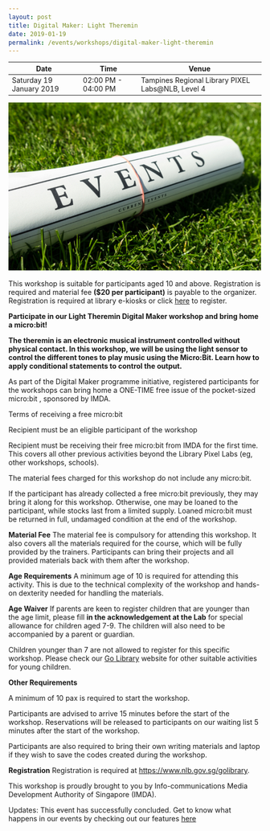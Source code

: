 ```yaml
---
layout: post
title: Digital Maker: Light Theremin
date: 2019-01-19
permalink: /events/workshops/digital-maker-light-theremin
---
```


| Date | Time | Venue |
|--------|---|---|
| Saturday 19 January 2019 | 02:00 PM - 04:00 PM |  Tampines Regional Library PIXEL Labs@NLB, Level 4 |

![hi](/images/events/generic-event-image.jpg)

This workshop is suitable for participants aged 10 and above. Registration is required and material fee **($20 per participant)** is payable to the organizer. Registration is required at library e-kiosks or click <a href="https://www.nlb.gov.sg/golibrary2/e/light-theremin-sl2-pixel-labsnlb-16958248" target="_blank">here</a>  to register.

**Participate in our Light Theremin Digital Maker workshop and bring home a micro:bit!**

**The theremin is an electronic musical instrument controlled without physical contact. In this workshop, we will be using the light sensor to control the different tones to play music using the Micro:Bit. Learn how to apply conditional statements to control the output.**

As part of the Digital Maker programme initiative, registered participants for the workshops can bring home a ONE-TIME free issue of the pocket-sized micro:bit , sponsored by IMDA.

Terms of receiving a free micro:bit

Recipient must be an eligible participant of the workshop

Recipient must be receiving their free micro:bit from IMDA for the first time. This covers all other previous activities beyond the Library Pixel Labs (eg, other workshops, schools).

The material fees charged for this workshop do not include any micro:bit.

If the participant has already collected a free micro:bit previously, they may bring it along for this workshop. Otherwise, one may be loaned to the participant, while stocks last from a limited supply. Loaned micro:bit must be returned in full, undamaged condition at the end of the workshop.

**Material Fee**
The material fee is compulsory for attending this workshop. It also covers all the materials required for the course, which will be fully provided by the trainers. Participants can bring their projects and all provided materials back with them after the workshop.

**Age Requirements**
A minimum age of 10 is required for attending this activity. This is due to the technical complexity of the workshop and hands-on dexterity needed for handling the materials.

**Age Waiver**
If parents are keen to register children that are younger than the age limit, please fill **in the acknowledgement at the Lab** for special allowance for children aged 7-9. The children will also need to be accompanied by a parent or guardian.

Children younger than 7 are not allowed to register for this specific workshop. Please check our <a href="https://www.nlb.gov.sg/golibrary2/c/30307529/" target="_blank">Go Library</a> website for other suitable activities for young children.

**Other Requirements**

A minimum of 10 pax is required to start the workshop.

Participants are advised to arrive 15 minutes before the start of the workshop. Reservations will be released to participants on our waiting list 5 minutes after the start of the workshop.

Participants are also required to bring their own writing materials and laptop if they wish to save the codes created during the workshop.

**Registration**
Registration is required at https://www.nlb.gov.sg/golibrary.

This workshop is proudly brought to you by Info-communications Media Development Authority of Singapore (IMDA).


Updates: This event has successfully concluded. Get to know what happens in our events by checking out our features <a href="https://isomer-dlp-staging.netlify.com/stories/features/" target="_blank">here</a>
